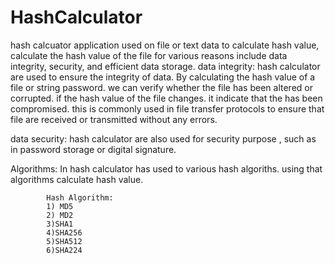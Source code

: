 # HashCalculator
hash calcuator application used on file or text data to calculate hash value, calculate the hash value of the file for various reasons include data integrity, security, and efficient
data storage.
data integrity: hash calculator  are used to ensure the integrity of data. By calculating the hash value of a file or string password. we can verify whether the file has been
                altered or corrupted. if the hash value of the file changes. it indicate that the has been compromised. this is commonly used in file transfer protocols to ensure that
                file are received or transmitted without any errors.

data security:  hash calculator are also used for security purpose , such as in password storage or digital signature.

 Algorithms:
            In hash calculator has used to various hash algoriths. using that algorithms calculate hash value.

            Hash Algorithm:
            1) MD5
            2) MD2
            3)SHA1
            4)SHA256
            5)SHA512
            6)SHA224
